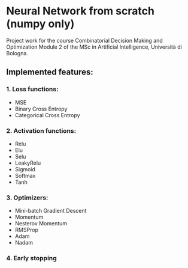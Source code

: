 # Neural Network from scratch (numpy only)
Project work for the course Combinatorial Decision Making and Optimization Module 2 of the MSc in Artificial Intelligence, Università di Bologna.

## Implemented features:

### 1. Loss functions:

  - MSE
  - Binary Cross Entropy
  - Categorical Cross Entropy
### 2. Activation functions:
  - Relu
  - Elu
  - Selu
  - LeakyRelu
  - Sigmoid
  - Softmax
  - Tanh
### 3. Optimizers:
  - Mini-batch Gradient Descent
  - Momentum
  - Nesterov Momentum
  - RMSProp
  - Adam
  - Nadam
### 4. Early stopping
